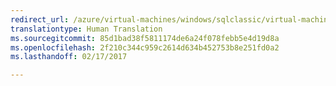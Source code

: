 ```yaml
---
redirect_url: /azure/virtual-machines/windows/sqlclassic/virtual-machines-windows-classic-sql-server-premium-storage
translationtype: Human Translation
ms.sourcegitcommit: 85d1bad38f5811174de6a24f078febb5e4d19d8a
ms.openlocfilehash: 2f210c344c959c2614d634b452753b8e251fd0a2
ms.lasthandoff: 02/17/2017

---
```

